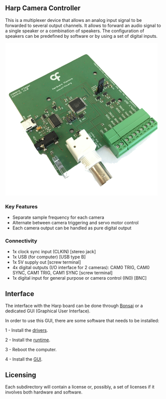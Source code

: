 ## Harp Camera Controller ##

This is a multiplexer device that allows an analog input signal to be forwarded to several output channels. It allows to forward an audio signal to a single speaker or a combination of speakers. The configuration of speakers can be predefined by software or by using a set of digital inputs.

![HarpCameraController](Pics/cameracontroller.png)

### Key Features ###

* Separate sample frequency for each camera
* Alternate between camera triggering and servo motor control
* Each camera output can be handled as pure digital output


### Connectivity ###

* 1x clock sync input (CLKIN) [stereo jack]
* 1x USB (for computer) [USB type B]
* 1x 5V supply out [screw terminal]
* 4x digital outputs (I/O interface for 2 cameras): CAM0 TRIG, CAM0 SYNC, CAM1 TRIG, CAM1 SYNC [screw terminal]
* 1x digital input for general purpose or camera control (IN0) [BNC]

## Interface ##

The interface with the Harp board can be done through [Bonsai](https://bonsai-rx.org/) or a dedicated GUI (Graphical User Interface).

In order to use this GUI, there are some software that needs to be installed:

1 - Install the [drivers](https://bitbucket.org/fchampalimaud/downloads/downloads/UsbDriver-2.12.26.zip).

2 - Install the [runtime](https://bitbucket.org/fchampalimaud/downloads/downloads/Runtime-1.0.zip).

3 - Reboot the computer.

4 - Install the [GUI](https://bitbucket.org/fchampalimaud/downloads/downloads/Harp%20Camera%20Controller%20v1.0.1.zip).

## Licensing ##

Each subdirectory will contain a license or, possibly, a set of licenses if it involves both hardware and software.